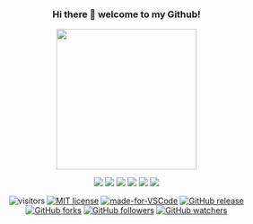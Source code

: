 <div align="center">
  
  ### Hi there 👋 welcome to my Github!
</div>
<p align="center">
  <img width="250" src="https://media.giphy.com/media/jIgXf4hgbHCeKiXpvt/giphy.gif">
</p>


<div align="center">
  
<a href= "https://api.whatsapp.com/send?phone=+919656460604"><img src="https://img.icons8.com/ios/24/000000/whatsapp.png"/></a>
<a href= "https://www.instagram.com/adsalihac"><img src="https://img.icons8.com/ios/24/000000/instagram-new.png"/></a>
<a href= "https://www.linkedin.com/in/adsalihac/"><img src="https://img.icons8.com/ios/24/000000/linkedin.png"/></a>
<a href= "https://www.facebook.com/adsalihac"><img src="https://img.icons8.com/ios/24/000000/facebook.png"/></a>
<a href= "https://twitter.com/adsalihac"><img src="https://img.icons8.com/ios/24/000000/twitter.png"/></a>
<a href= "https://play.google.com/store/apps/developer?id=SH+DEVELOPERS"><img src="https://img.icons8.com/ios/24/000000/playstore.png"/></a>

</div>

<div align="center">
  
![visitors](https://visitor-badge.laobi.icu/badge?page_id=adsalihac)
[![MIT license](https://img.shields.io/badge/License-MIT-blue.svg)](https://lbesson.mit-license.org/)
[![made-for-VSCode](https://img.shields.io/badge/Made%20for-VSCode-1f425f.svg)](https://code.visualstudio.com/)
[![GitHub release](https://img.shields.io/github/release/Naereen/StrapDown.js.svg)](https://GitHub.com/adsalihac)
[![GitHub forks](https://img.shields.io/github/forks/Naereen/StrapDown.js.svg?style=social&label=Fork&maxAge=2592000)](https://GitHub.com/adsalihac/)
[![GitHub followers](https://img.shields.io/github/followers/Naereen.svg?style=social&label=Follow&maxAge=2592000)](https://github.com/adsalihac?tab=followers)
[![GitHub watchers](https://img.shields.io/github/watchers/Naereen/StrapDown.js.svg?style=social&label=Watch&maxAge=2592000)](https://GitHub.com/adsalihac)

</div>




<!--
**adsalihac/adsalihac** is a ✨ _special_ ✨ repository because its `README.md` (this file) appears on your GitHub profile.

Here are some ideas to get you started:

- 🔭 I’m currently working on ...
- 🌱 I’m currently learning ...
- 👯 I’m looking to collaborate on ...
- 🤔 I’m looking for help with ...
- 💬 Ask me about ...
- 📫 How to reach me: ...
- 😄 Pronouns: ...
- ⚡ Fun fact: ...
-->
